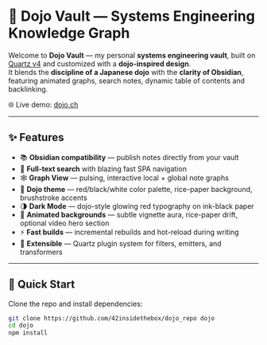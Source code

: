 # 🥋 Dojo Vault — Systems Engineering Knowledge Graph

Welcome to **Dojo Vault** — my personal **systems engineering vault**, built on [Quartz v4](https://github.com/jackyzha0/quartz) and customized with a **dojo-inspired design**.  
It blends the **discipline of a Japanese dojo** with the **clarity of Obsidian**, featuring animated graphs, search notes, dynamic table of contents and backlinking.

🌐 Live demo: [dojo.ch](https://pedro.ch)

---

## ✨ Features

- 📚 **Obsidian compatibility** — publish notes directly from your vault
- 🔎 **Full-text search** with blazing fast SPA navigation
- 🕸️ **Graph View** — pulsing, interactive local + global note graphs
- 🎨 **Dojo theme** — red/black/white color palette, rice-paper background, brushstroke accents
- 🌗 **Dark Mode** — dojo-style glowing red typography on ink-black paper
- 📜 **Animated backgrounds** — subtle vignette aura, rice-paper drift, optional video hero section
- ⚡ **Fast builds** — incremental rebuilds and hot-reload during writing
- 🧩 **Extensible** — Quartz plugin system for filters, emitters, and transformers

---

## 🚀 Quick Start

Clone the repo and install dependencies:

```bash
git clone https://github.com/42insidethebox/dojo_repo dojo
cd dojo
npm install
```